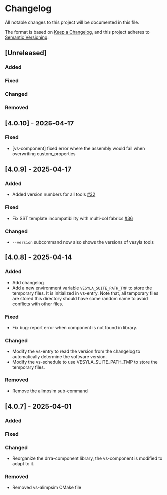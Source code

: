 # Changelog

All notable changes to this project will be documented in this file.

The format is based on [Keep a Changelog](https://keepachangelog.com/en/1.1.0/),
and this project adheres to [Semantic Versioning](https://semver.org/spec/v2.0.0.html).

## [Unreleased]

### Added

### Fixed

### Changed

### Removed

## [4.0.10] - 2025-04-17
### Fixed
- [vs-component] fixed error where the assembly would fail when overwriting custom_properties

## [4.0.9] - 2025-04-17

### Added

- Added version numbers for all tools [#32](https://github.com/silagokth/vesyla/issues/32)

### Fixed

- Fix SST template incompatibility with multi-col fabrics [#36](https://github.com/silagokth/vesyla/issues/36)

### Changed

- `--version` subcommand now also shows the versions of vesyla tools

## [4.0.8] - 2025-04-14

### Added

- Add changelog
- Add a new environment variable `VESYLA_SUITE_PATH_TMP` to store the temporary files. It is initialized in vs-entry. Note that, all temporary files are stored this directory should have some random name to avoid conflicts with other files.

### Fixed

- Fix bug: report error when component is not found in library.

### Changed

- Modify the vs-entry to read the version from the changelog to automatically determine the software version.
- Modify the vs-schedule to use VESYLA_SUITE_PATH_TMP to store the temporary files.

### Removed

- Remove the alimpsim sub-command

## [4.0.7] - 2025-04-01

### Added

### Fixed

### Changed

- Reorganize the drra-component library, the vs-component is modified to adapt to it.

### Removed

- Removed vs-alimpsim CMake file
